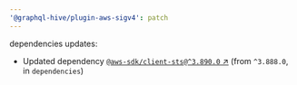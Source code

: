 ```yaml
---
'@graphql-hive/plugin-aws-sigv4': patch
---
```


dependencies updates: 

- Updated dependency [`@aws-sdk/client-sts@^3.890.0` ↗︎](https://www.npmjs.com/package/@aws-sdk/client-sts/v/3.890.0) (from `^3.888.0`, in `dependencies`)
